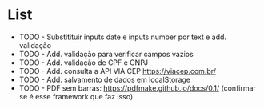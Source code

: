 # List

- TODO - Substitituir inputs date e inputs number por text e add. validação
- TODO - Add. validação para verificar campos vazios
- TODO - Add. validação de CPF e CNPJ
- TODO - Add. consulta a API VIA CEP <https://viacep.com.br/>
- TODO - Add. salvamento de dados em localStorage
- TODO - PDF sem barras: <https://pdfmake.github.io/docs/0.1/> (confirmar se é esse framework que faz isso)
